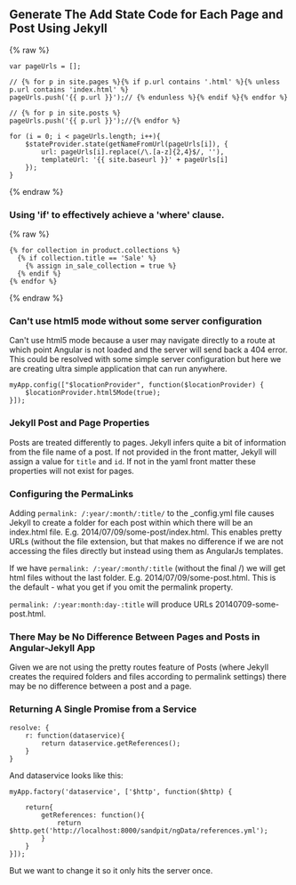 ---
---

## Generate The Add State Code for Each Page and Post Using Jekyll

{% raw %}

    var pageUrls = [];

    // {% for p in site.pages %}{% if p.url contains '.html' %}{% unless p.url contains 'index.html' %}
    pageUrls.push('{{ p.url }}');// {% endunless %}{% endif %}{% endfor %}

    // {% for p in site.posts %}
    pageUrls.push('{{ p.url }}');//{% endfor %}

    for (i = 0; i < pageUrls.length; i++){
        $stateProvider.state(getNameFromUrl(pageUrls[i]), {
            url: pageUrls[i].replace(/\.[a-z]{2,4}$/, ''),
            templateUrl: '{{ site.baseurl }}' + pageUrls[i]
        });
    }

{% endraw %}

### Using 'if' to effectively achieve a 'where' clause.

{% raw %}

    {% for collection in product.collections %}
      {% if collection.title == 'Sale' %}
        {% assign in_sale_collection = true %}
      {% endif %}
    {% endfor %}
    
{% endraw %}


### Can't use html5 mode without some server configuration

Can't use html5 mode because a user may navigate directly to a route
at which point Angular is not loaded and the server will send back
a 404 error. This could be resolved with some simple server configuration
but here we are creating ultra simple application that can run anywhere.
        
    myApp.config(["$locationProvider", function($locationProvider) {
        $locationProvider.html5Mode(true);
    }]);
    
### Jekyll Post and Page Properties

Posts are treated differently to pages. Jekyll infers quite a bit of information
from the file name of a post. If not provided in the front matter, Jekyll will
assign a value for `title` and `id`. If not in the yaml front matter these properties
will not exist for pages.

### Configuring the PermaLinks

Adding `permalink: /:year/:month/:title/` to the _config.yml file causes Jekyll
to create a folder for each post within which there will be an index.html file.
E.g. 2014/07/09/some-post/index.html. This enables pretty URLs (without the 
file extension, but that makes no difference if we are not accessing the files
directly but instead using them as AngularJs templates.

If we have `permalink: /:year/:month/:title` (without the final /) we will get 
html files without the last folder. E.g. 2014/07/09/some-post.html. This is the 
default - what you get if you omit the permalink property.

`permalink: /:year:month:day-:title` will produce URLs 20140709-some-post.html.



### There May be No Difference Between Pages and Posts in Angular-Jekyll App

Given we are not using the pretty routes feature of Posts (where Jekyll creates
the required folders and files according to permalink settings) there may be no
difference between a post and a page.

### Returning A Single Promise from a Service

    resolve: {
        r: function(dataservice){
            return dataservice.getReferences();
        }
    }
    
And dataservice looks like this:

    myApp.factory('dataservice', ['$http', function($http) {

        return{
            getReferences: function(){
                return $http.get('http://localhost:8000/sandpit/ngData/references.yml');
            }
        }
    }]);
    
But we want to change it so it only hits the server once.

